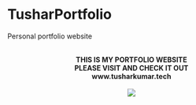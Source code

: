 # TusharPortfolio
Personal portfolio website
<p align="center">
  <br>
  <b>THIS IS MY PORTFOLIO WEBSITE<br>
  PLEASE VISIT AND CHECK IT OUT<b><br>
  www.tusharkumar.tech
  <br>
   <br>
  <img src="https://tusharkumar.tech/coverpic.png">
</p>
